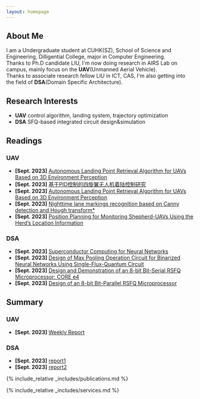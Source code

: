 ```yaml
---
layout: homepage
---
```


## About Me

I am a Undergraduate student at CUHK(SZ), School of Science and Engineering, Dilligential College, major in Computer Engineering.  
Thanks to Ph.D candidate LIU, I'm now doing research in AIRS Lab on campus, mainly focus on the **UAV**(Unmanned Aerial Vehicle).  
Thanks to associate research fellow LIU in ICT, CAS, I'm also getting into the field of **DSA**(Domain Specific Architecture).  

## Research Interests

- **UAV** control algorithm, landing system, trajectory optimization
- **DSA** SFQ-based integrated circuit design&simulation

## Readings
### UAV
- **[Sept. 2023]** [Autonomous Landing Point Retrieval Algorithm for 
UAVs Based on 3D Environment Perception](https://ieeexplore.ieee.org/document/9483840)
- **[Sept. 2023]** [基于PID控制的四旋翼无人机着陆控制研究](http://www.shcas.net/jsjyup/pdf/2020/9/%E5%9F%BA%E4%BA%8EPD%E6%8E%A7%E5%88%B6%E7%9A%84%E5%9B%9B%E6%97%8B%E7%BF%BC%E6%97%A0%E4%BA%BA%E6%9C%BA%E7%9D%80%E9%99%86%E6%8E%A7%E5%88%B6%E7%A0%94%E7%A9%B6.pdf)
- **[Sept. 2023]** [Autonomous Landing Point Retrieval Algorithm for 
UAVs Based on 3D Environment Perception](https://ieeexplore.ieee.org/document/9483840)
- **[Sept. 2023]** [Nighttime lane markings recognition based on Canny detection and 
Hough transform*](https://ieeexplore.ieee.org/document/7784064)
- **[Sept. 2023]** [Position Planning for Monitoring Shepherd-UAVs
Using the Herd’s Location Information](https://ieeexplore.ieee.org/document/10176918)

### DSA
- **[Sept. 2023]** [Superconductor Computing for Neural Networks](https://ieeexplore.ieee.org/document/9395193)
- **[Sept. 2023]** [Design of Max Pooling Operation Circuit for Binarized Neural Networks Using Single-Flux-Quantum Circuit](https://ieeexplore.ieee.org/document/10032693)
- **[Sept. 2023]** [Design and Demonstration of an 8-bit Bit-Serial RSFQ Microprocessor: CORE e4](https://ieeexplore.ieee.org/document/7467490)
- **[Sept. 2023]** [Design of an 8-bit Bit-Parallel RSFQ Microprocessor](https://ieeexplore.ieee.org/document/9170800)

## Summary
### UAV
- **[Sept. 2023]** [Weekly Report](https://github.com/Travis-ovo/UAV/blob/main/%E7%94%B0%E4%B8%80%E5%A4%AB%E6%AF%8F%E5%91%A8%E5%B7%A5%E4%BD%9C%E5%A4%87%E5%BF%98.xlsx)


### DSA
- **[Sept. 2023]** [report1](https://github.com/Travis-ovo/DSA/blob/main/report1.pdf)  
- **[Sept. 2023]** [report2](https://github.com/Travis-ovo/DSA/blob/main/report2.pdf)  


{% include_relative _includes/publications.md %}

{% include_relative _includes/services.md %}
